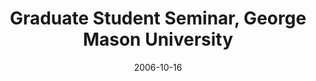 ---
title: "Graduate Student Seminar,  George Mason University"
collection: talks
type: "Colloquium" 
permalink: /talks/2006talk13
venue: "Fairfax, VA"
date: 2006-10-16
location: "Fairfax, VA"
---